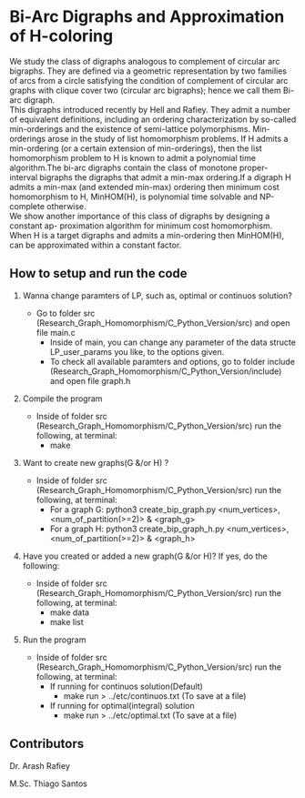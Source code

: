 # Bi-Arc Digraphs and Approximation of H-coloring

We study the class of digraphs analogous to complement of circular arc bigraphs. They are defined via a geometric representation by two families of arcs from a circle satisfying  the  condition  of  complement  of  circular  arc  graphs  with  clique  cover  two (circular arc bigraphs); hence we call them
Bi-arc digraph. </br>
This digraphs introduced recently by Hell and Rafiey.  They admit a number of equivalent definitions, including an ordering characterization by so-called min-orderings and the existence of semi-lattice polymorphisms.  Min-orderings arose in the study of list  homomorphism  problems. If H admits  a  min-ordering  (or  a  certain  extension
of  min-orderings),  then  the  list  homomorphism  problem  to H is  known  to  admit  a polynomial time algorithm.The bi-arc digraphs contain the class of monotone proper- interval bigraphs the digraphs that admit a min-max ordering.If a digraph H admits a min-max (and extended min-max) ordering then minimum cost homomorphism to H, MinHOM(H), is polynomial time solvable and NP-complete otherwise.</br>
We show another importance of this class of digraphs by designing a constant ap- proximation algorithm for minimum cost homomorphism.  When H is a target digraphs and admits a min-ordering then MinHOM(H), can be approximated within a constant factor.

## How to setup and run the code

1) Wanna change paramters of LP, such as, optimal or continuos solution?
	* Go to folder src (Research_Graph_Homomorphism/C_Python_Version/src) and open file main.c
		* Inside of main, you can change any parameter of the data structe LP_user_params you like, to the options given.
		* To check all available paramters and options, go to folder include (Research_Graph_Homomorphism/C_Python_Version/include) and open file graph.h

2) Compile the program
	* Inside of folder src (Research_Graph_Homomorphism/C_Python_Version/src) run the following, at terminal:
		* make
3) Want to create new graphs(G &/or H) ? 
	* Inside of folder src (Research_Graph_Homomorphism/C_Python_Version/src) run the following, at terminal:
		* For a graph G: python3 create_bip_graph.py <num_vertices>, <num_of_partition(>=2)> & <graph_g>
		* For a graph H: python3 create_bip_graph_h.py <num_vertices>, <num_of_partition(>=2)> & <graph_h>

4) Have you created or added a new graph(G &/or H)? If yes, do the following:
	* Inside of folder src (Research_Graph_Homomorphism/C_Python_Version/src) run the following, at terminal:
		* make data
		* make list

5) Run the program
	* Inside of folder src (Research_Graph_Homomorphism/C_Python_Version/src) run the following, at terminal:
		* If running for continuos solution(Default)
			* make run > ../etc/continuos.txt (To save at a file)
		* If running for optimal(integral) solution
			* make run > ../etc/optimal.txt (To save at a file)

## Contributors

Dr. Arash Rafiey

M.Sc. Thiago Santos

